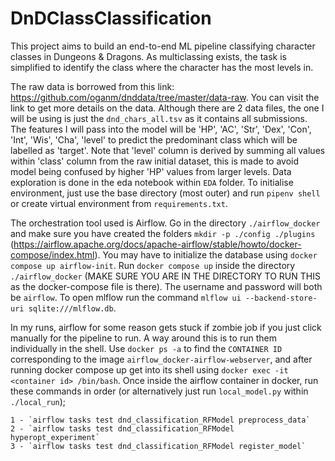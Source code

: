 # DnDClassClassification

This project aims to build an end-to-end ML pipeline classifying character classes in Dungeons &amp; Dragons.
As multiclassing exists, the task is simplified to identify the class where the character has the most levels in.


The raw data is borrowed from this link: <https://github.com/oganm/dnddata/tree/master/data-raw>.
You can visit the link to get more details on the data.
Although there are 2 data files, the one I will be using is just the `dnd_chars_all.tsv` as it contains all submissions.
The features I will pass into the model will be 'HP', 'AC', 'Str', 'Dex', 'Con', 'Int', 'Wis', 'Cha', 'level' to predict the predominant
class which will be labelled as 'target'. Note that 'level' column is derived by summing all values within 'class' column from the raw
initial dataset, this is made to avoid model being confused by higher 'HP' values from larger levels.
Data exploration is done in the eda notebook within `EDA` folder. To initialise environment, just use the base directory (most outer) and
run `pipenv shell` or create virtual environment from `requirements.txt`.


The orchestration tool used is Airflow. Go in the directory `./airflow_docker` and make sure you have created the folders 
`mkdir -p ./config ./plugins` (https://airflow.apache.org/docs/apache-airflow/stable/howto/docker-compose/index.html). 
You may have to initialize the database using `docker compose up airflow-init`.
Run `docker compose up` inside the directory `./airflow_docker` (MAKE SURE YOU ARE
IN THE DIRECTORY TO RUN THIS as the docker-compose file is there). The username and password will both be `airflow`. To open mlflow run
the command `mlflow ui --backend-store-uri sqlite:///mlflow.db`. 


In my runs, airflow for some reason gets stuck if zombie job if you just click manually for the pipeline to run. A way around this is to
run them individually in the shell. Use `docker ps -a` to find the `CONTAINER ID` corresponding to the image `airflow_docker-airflow-webserver`,
and after running docker compose up get into its shell using `docker exec -it <container id> /bin/bash`. Once inside the airflow container in docker,
run these commands in order (or alternatively just run `local_model.py` within `./local_run`);

    1 - `airflow tasks test dnd_classification_RFModel preprocess_data`
    2 - `airflow tasks test dnd_classification_RFModel hyperopt_experiment`
    3 - `airflow tasks test dnd_classification_RFModel register_model`
